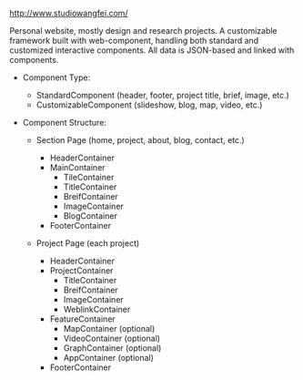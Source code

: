 http://www.studiowangfei.com/

Personal website, mostly design and research projects.
A customizable framework built with web-component, handling both standard and customized interactive components.
All data is JSON-based and linked with components.

- Component Type:
  - StandardComponent (header, footer, project title, brief, image, etc.)
  - CustomizableComponent (slideshow, blog, map, video, etc.)


- Component Structure:

  - Section Page (home, project, about, blog, contact, etc.)
    - HeaderContainer
    - MainContainer
      - TileContainer
      - TitleContainer
      - BreifContainer
      - ImageContainer
      - BlogContainer
    - FooterContainer

  - Project Page (each project)
    - HeaderContainer
    - ProjectContainer
      - TitleContainer
      - BreifContainer
      - ImageContainer
      - WeblinkContainer
    - FeatureContainer
      - MapContainer (optional)
      - VideoContainer (optional)
      - GraphContainer (optional)
      - AppContainer (optional)
    - FooterContainer

